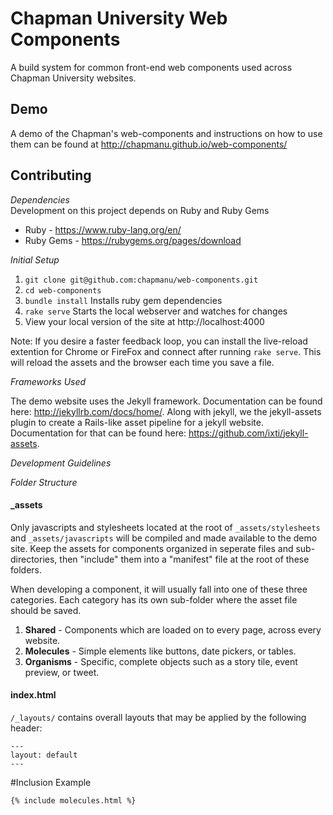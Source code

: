 # Chapman University Web Components

A build system for common front-end web components used across Chapman University websites.  

## Demo

A demo of the Chapman's web-components and instructions on how to use them can be found at http://chapmanu.github.io/web-components/

## Contributing

*Dependencies*  
Development on this project depends on Ruby and Ruby Gems
* Ruby - https://www.ruby-lang.org/en/  
* Ruby Gems - https://rubygems.org/pages/download

*Initial Setup*

1. 	`git clone git@github.com:chapmanu/web-components.git`
2. 	`cd web-components`
3. 	`bundle install` Installs ruby gem dependencies
4. 	`rake serve` Starts the local webserver and watches for changes
5. 	View your local version of the site at http://localhost:4000

Note: If you desire a faster feedback loop, you can install the live-reload extention for Chrome or FireFox and connect after running `rake serve`.  This will reload the assets and the browser each time you save a file.

*Frameworks Used*

The demo website uses the Jekyll framework.  Documentation can be found here: http://jekyllrb.com/docs/home/.  Along with jekyll, we the jekyll-assets plugin to create a Rails-like asset pipeline for a jekyll website.  Documentation for that can be found here: https://github.com/ixti/jekyll-assets.

*Development Guidelines*

*Folder Structure*

#### _assets
Only javascripts and stylesheets located at the root of `_assets/stylesheets` and  `_assets/javascripts` will be compiled and made available to the demo site.  Keep the assets for components organized in seperate files and sub-directories, then "include" them into a "manifest" file at the root of these folders.

When developing a component, it will usually fall into one of these three categories.  Each category has its own sub-folder where the asset file should be saved.

1. **Shared** - Components which are loaded on to every page, across every website.
2. **Molecules** - Simple elements like buttons, date pickers, or tables.
3. **Organisms** - Specific, complete objects such as a story tile, event preview, or tweet.


#### index.html




`/_layouts/` contains overall layouts that may be applied by the following header:
```
---
layout: default
---
```

#Inclusion Example

`{% include molecules.html %}`
